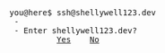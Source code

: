 <pre>
you@here$ ssh@shellywell123.dev
 -
 - Enter shellywell123.dev? 
          <a href="https://shellywell123.dev/tree/index.html">Yes</a>    <a href="https://www.youtube.com/watch?v=dQw4w9WgXcQ&ab_channel=RickAstley">No</a>
</pre>
